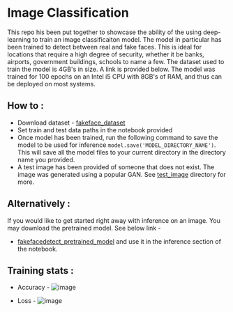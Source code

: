 # Image Classification

This repo his been put together to showcase the ability of the using deep-learning to train an image classificaiton model. The model in particular has been trained to detect between real and fake faces. This is ideal for locations that require a high degree of security, whether it be banks, airports, government buildings, schools to name a few. The dataset used to train the model is 4GB's in size. A link is provided below. The model was trained for 100 epochs on an Intel i5 CPU with 8GB's of RAM, and thus can be deployed on most systems. 

## How to :
* Download dataset - [fakeface_dataset](https://www.kaggle.com/datasets/xhlulu/140k-real-and-fake-faces)
*  Set train and test data paths in the notebook provided
* Once model has been trained, run the following command to save the model to be used for inference `model.save('MODEL_DIRECTORY_NAME')`. This will save all the model files to your current directory in the directory name you provided.
* A test image has been provided of someone that does not exist. The image was generated using a popular GAN. See [test_image](https://github.com/perpendicularai/imageclassification/tree/main/test_image/) directory for more.

## Alternatively :
If you would like to get started right away with inference on an image. You may download the pretrained model. See below link -
* [fakefacedetect_pretrained_model](https://drive.google.com/drive/folders/1KNxjyd-FAB5TQ3KYUIU-w-3XtJs8c1QF?usp=sharing) and use it in the inference section of the notebook.

## Training stats :
* Accuracy -
![image](https://github.com/perpendicularai/imageclassification/assets/146530480/df14fb83-568b-478b-8394-2022b3409818)

* Loss -
![image](https://github.com/perpendicularai/imageclassification/assets/146530480/743fbaf9-58a8-49e9-befe-9e3f32507597)

